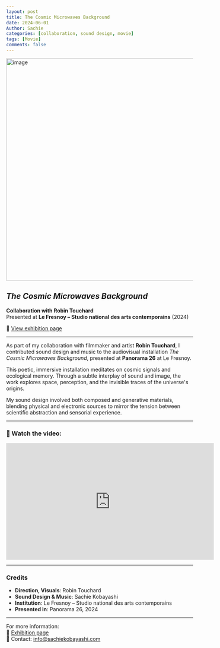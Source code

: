 ```yaml
---
layout: post
title: The Cosmic Microwaves Background
date: 2024-06-01
Author: Sachie
categories: [collaboration, sound design, movie]
tags: [Movie]
comments: false
---
```

<img src="https://media.lefresnoy.net/?url=https://api.lefresnoy.net/media/production/film/2024/08/robin_touchard_1ad2c_YHB.tif&w=1360&h=600&fmt=jpg" alt="image" width="600">

## *The Cosmic Microwaves Background*  
**Collaboration with Robin Touchard**  
Presented at **Le Fresnoy – Studio national des arts contemporains** (2024)  

🔗 [View exhibition page](https://www.lefresnoy.net/en/exposition/2207/oeuvre/2256/)

---

As part of my collaboration with filmmaker and artist **Robin Touchard**, I contributed sound design and music to the audiovisual installation *The Cosmic Microwaves Background*, presented at **Panorama 26** at Le Fresnoy.

This poetic, immersive installation meditates on cosmic signals and ecological memory. Through a subtle interplay of sound and image, the work explores space, perception, and the invisible traces of the universe's origins.

My sound design involved both composed and generative materials, blending physical and electronic sources to mirror the tension between scientific abstraction and sensorial experience.

---

### 🎥 Watch the video:

<div class="video-container">
  <iframe width="560" height="315" src="https://www.youtube.com/embed/vXPt26iCe70" title="The Cosmic Microwaves Background – video excerpt" frameborder="0" allow="accelerometer; autoplay; clipboard-write; encrypted-media; gyroscope; picture-in-picture; web-share" allowfullscreen></iframe>
</div>

---

### Credits

- **Direction, Visuals**: Robin Touchard  
- **Sound Design & Music**: Sachie Kobayashi  
- **Institution**: Le Fresnoy – Studio national des arts contemporains  
- **Presented in**: Panorama 26, 2024

---

For more information:  
📎 [Exhibition page](https://www.lefresnoy.net/en/exposition/2207/oeuvre/2256/)  
📧 Contact: [info@sachiekobayashi.com](mailto:info@sachiekobayashi.com)

